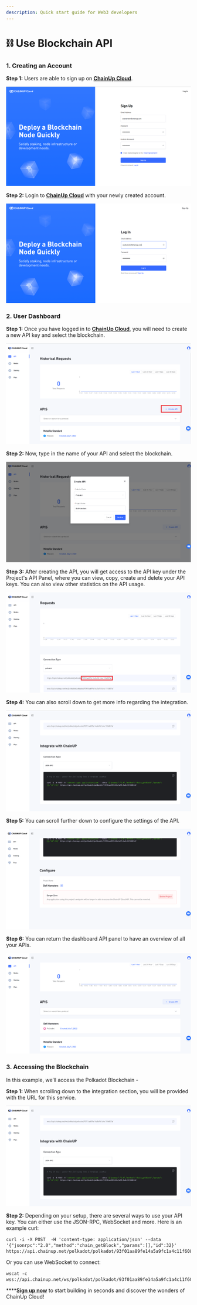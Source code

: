 ```yaml
---
description: Quick start guide for Web3 developers
---
```


# ⛓ Use Blockchain API

### 1. Creating an Account

**Step 1:** Users are able to sign up on [**ChainUp Cloud**](https://app.chainupcloud.com/register).

![Sign Up](../../.gitbook/assets/chainupcloudregister.PNG)

**Step 2:** Login to [**ChainUp Cloud**](https://app.chainupcloud.com/login) with your newly created account.

![Login](../../.gitbook/assets/chainupcloudlogin.PNG)

### 2. User Dashboard

**Step 1:** Once you have logged in to [**ChainUp Cloud**](https://app.chainupcloud.com/api), you will need to create a new API key and select the blockchain.

![Create API](../../.gitbook/assets/chainupcreateapi.png)

**Step 2:** Now, type in the name of your API and select the blockchain.

![Select Blockchain](../../.gitbook/assets/chainupcreateapipopout.PNG)

**Step 3:** After creating the API, you will get access to the API key under the Project's API Panel, where you can view, copy, create and delete your API keys. You can also view other statistics on the API usage.

![View API key](<../../.gitbook/assets/chainupviewapi (1).PNG>)

**Step 4:** You can also scroll down to get more info regarding the integration.

![Integration guide](../../.gitbook/assets/chainupintegrate.PNG)

**Step 5:** You can scroll further down to configure the settings of the API.

![Configure API settings](../../.gitbook/assets/chainupmanage.PNG)

**Step 6:** You can return the dashboard API panel to have an overview of all your APIs.

![API Overview](../../.gitbook/assets/chainupoverview.PNG)

### 3. Accessing the Blockchain

In this example, we’ll access the Polkadot Blockchain -

**Step 1:** When scrolling down to the integration section, you will be provided with the URL for this service.

![Integration guide](../../.gitbook/assets/chainupintegrate.PNG)

**Step 2:** Depending on your setup, there are several ways to use your API key. You can either use the JSON-RPC, WebSocket and more. Here is an example curl:

```
curl -i -X POST  -H 'content-type: application/json' --data '{"jsonrpc":"2.0","method":"chain_getBlock","params":[],"id":32}'  https://api.chainup.net/polkadot/polkadot/93f01aa89fe14a5a9fc1a4c11f6087af
```

Or you can use WebSocket to connect:

```
wscat -c  wss://api.chainup.net/ws/polkadot/polkadot/93f01aa89fe14a5a9fc1a4c11f6087af
```

****[**Sign up now**](https://app.chainupcloud.com/register) to start building in seconds and discover the wonders of ChainUp Cloud!
